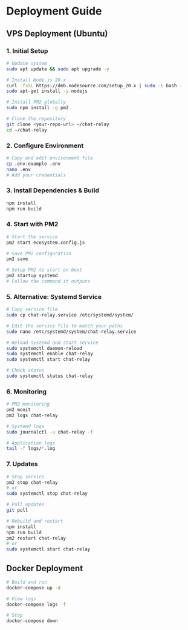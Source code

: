 # Deployment Guide

## VPS Deployment (Ubuntu)

### 1. Initial Setup

```bash
# Update system
sudo apt update && sudo apt upgrade -y

# Install Node.js 20.x
curl -fsSL https://deb.nodesource.com/setup_20.x | sudo -E bash -
sudo apt-get install -y nodejs

# Install PM2 globally
sudo npm install -g pm2

# Clone the repository
git clone <your-repo-url> ~/chat-relay
cd ~/chat-relay
```

### 2. Configure Environment

```bash
# Copy and edit environment file
cp .env.example .env
nano .env
# Add your credentials
```

### 3. Install Dependencies & Build

```bash
npm install
npm run build
```

### 4. Start with PM2

```bash
# Start the service
pm2 start ecosystem.config.js

# Save PM2 configuration
pm2 save

# Setup PM2 to start on boot
pm2 startup systemd
# Follow the command it outputs
```

### 5. Alternative: Systemd Service

```bash
# Copy service file
sudo cp chat-relay.service /etc/systemd/system/

# Edit the service file to match your paths
sudo nano /etc/systemd/system/chat-relay.service

# Reload systemd and start service
sudo systemctl daemon-reload
sudo systemctl enable chat-relay
sudo systemctl start chat-relay

# Check status
sudo systemctl status chat-relay
```

### 6. Monitoring

```bash
# PM2 monitoring
pm2 monit
pm2 logs chat-relay

# Systemd logs
sudo journalctl -u chat-relay -f

# Application logs
tail -f logs/*.log
```

### 7. Updates

```bash
# Stop service
pm2 stop chat-relay
# or
sudo systemctl stop chat-relay

# Pull updates
git pull

# Rebuild and restart
npm install
npm run build
pm2 restart chat-relay
# or
sudo systemctl start chat-relay
```

## Docker Deployment

```bash
# Build and run
docker-compose up -d

# View logs
docker-compose logs -f

# Stop
docker-compose down
```